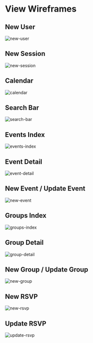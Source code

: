 # View Wireframes

## New User
![new-user]

## New Session
![new-session]

## Calendar
![calendar]

## Search Bar
![search-bar]

## Events Index
![events-index]

## Event Detail
![event-detail]

## New Event / Update Event
![new-event]

## Groups Index
![groups-index]

## Group Detail
![group-detail]

## New Group / Update Group
![new-group]

## New RSVP
![new-rsvp]

## Update RSVP
![update-rsvp]

[new-user]: ./wireframes/new_user.jpg
[new-session]: ./wireframes/new_session.jpg
[calendar]: ./wireframes/calendar.jpg
[events-index]: ./wireframes/events_index.jpg
[event-detail]: ./wireframes/event_detail.jpg
[groups-index]: ./wireframes/groups_index.jpg
[group-detail]: ./wireframes/group-detail.jpg
[new-event]: ./wireframes/new_event.jpg
[new-group]: ./wireframes/new_group.jpg
[new-rsvp]: ./wireframes/new_rsvp.jpg
[update-rsvp]: ./wireframes/update_rsvp.jpg
[search-bar]: ./wireframes/search_bar.jpg
